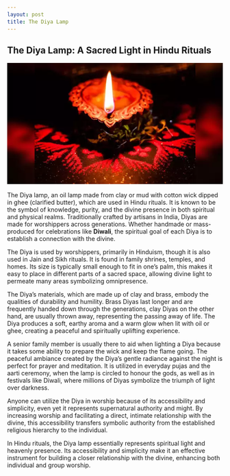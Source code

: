 ```yaml
---
layout: post
title: The Diya Lamp
---
```


## The Diya Lamp: A Sacred Light in Hindu Rituals

![image](https://github.com/ireneagoye/Blog-Assignment/blob/master/assets/107369463.webp)

The Diya lamp, an oil lamp made from clay or mud with cotton wick dipped in ghee (clarified butter), which are used in Hindu rituals. It is known to be the symbol of knowledge, purity, and the divine presence in both spiritual and physical realms. Traditionally crafted by artisans in India, Diyas are made for worshippers across generations.  Whether handmade or mass-produced for celebrations like **Diwali**, the spiritual goal of each Diya is to establish a connection with the divine.

The Diya is used by worshippers, primarily in Hinduism, though it is also used in Jain and Sikh rituals. It is found in family shrines, temples, and homes. Its size is typically small enough to fit in one’s palm, this makes it easy to place in different parts of a sacred space, allowing divine light  to permeate many areas symbolizing omnipresence. 

The Diya’s materials, which are made up of clay and brass, embody the qualities of durability and humility. Brass Diyas last longer and are frequently handed down through the generations, clay Diyas on the other hand, are usually thrown away, representing the passing away of life. The Diya produces a soft, earthy aroma and a warm glow when lit with oil or ghee, creating a peaceful and spiritually uplifting experience.

A senior family member is usually there to aid when lighting a Diya because it takes some ability to prepare  the wick and keep the flame going. The peaceful ambiance created by the Diya’s gentle radiance against the night is perfect for prayer and meditation. It is utilized in everyday pujas and the aarti ceremony, when the lamp is circled to honour the gods, as well as in festivals like Diwali, where millions of Diyas symbolize the triumph of light over darkness.

Anyone can utilize the Diya in worship because of its accessibility and simplicity, even yet it represents supernatural authority and might. By increasing worship and facilitating a direct, intimate relationship with the divine, this accessibility transfers symbolic authority from the established religious hierarchy to the individual.

In Hindu rituals, the Diya lamp essentially represents spiritual light and heavenly presence. Its accessibility and simplicity make it an effective instrument for building a closer relationship with the divine, enhancing both individual and group worship.
